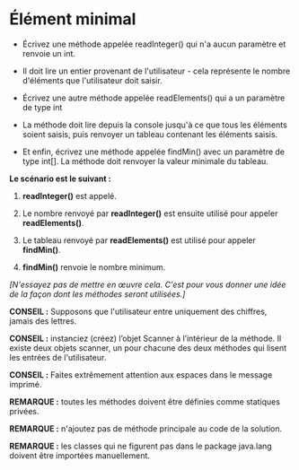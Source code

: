 # Élément minimal

+ Écrivez une méthode appelée readInteger() qui n'a aucun paramètre et renvoie un int.

+ Il doit lire un entier provenant de l'utilisateur - cela représente le nombre d'éléments que l'utilisateur doit saisir.

+ Écrivez une autre méthode appelée readElements() qui a un paramètre de type int

+ La méthode doit lire depuis la console jusqu'à ce que tous les éléments soient saisis, puis renvoyer un tableau contenant les éléments saisis.

+ Et enfin, écrivez une méthode appelée findMin() avec un paramètre de type int[]. La méthode doit renvoyer la valeur minimale du tableau.



**Le scénario est le suivant :**

1. **readInteger()** est appelé.

2. Le nombre renvoyé par **readInteger()** est ensuite utilisé pour appeler **readElements()**.

3. Le tableau renvoyé par **readElements()** est utilisé pour appeler **findMin()**.

4. **findMin()** renvoie le nombre minimum.

*[N'essayez pas de mettre en œuvre cela. C'est pour vous donner une idée de la façon dont les méthodes seront utilisées.]*



**CONSEIL :** Supposons que l'utilisateur entre uniquement des chiffres, jamais des lettres.

**CONSEIL :** instanciez (créez) l’objet Scanner à l’intérieur de la méthode. Il existe deux objets scanner, un pour chacune des deux méthodes qui lisent les entrées de l'utilisateur.

**CONSEIL :** Faites extrêmement attention aux espaces dans le message imprimé.



**REMARQUE :** toutes les méthodes doivent être définies comme statiques privées.

**REMARQUE :** n'ajoutez pas de méthode principale au code de la solution.

**REMARQUE :** les classes qui ne figurent pas dans le package java.lang doivent être importées manuellement.